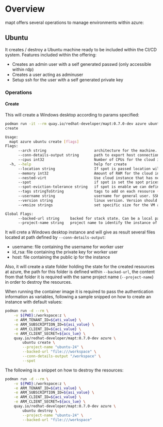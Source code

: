 # Overview

mapt offers several operations to manage environments within azure:

## Ubuntu

It creates / destroy a Ubuntu machine ready to be included within the CI/CD system. Features included within the offering:

* Creates an admin user with a self generated passwd (only accessible within rdp)
* Creates a user acting as adminuser
* Setup ssh for the user with a self generated private key

### Operations

#### Create

This will create a Windows desktop according to params specified:

```bash
podman run -it --rm quay.io/redhat-developer/mapt:0.7.0-dev azure ubuntu create -h
create

Usage:
  mapt azure ubuntu create [flags]
Flags:
      --arch string                      architecture for the machine. Allowed x86_64 or arm64 (default "x86_64")
      --conn-details-output string       path to export host connection information (host, username and privateKey)
      --cpus int32                       Number of CPUs for the cloud instance (default 8)
  -h, --help                             help for create
      --location string                  If spot is passed location will be calculated based on spot results. Otherwise localtion will be used to create resources. (default "West US")
      --memory int32                     Amount of RAM for the cloud instance in GiB (default 64)
      --nested-virt                      Use cloud instance that has nested virtualization support
      --spot                             if spot is set the spot prices across all regions will be cheked and machine will be started on best spot option (price / eviction)
      --spot-eviction-tolerance string   if spot is enable we can define the minimum tolerance level of eviction. Allowed value are: lowest, low, medium, high or highest (default "lowest")
      --tags stringToString              tags to add on each resource (--tags name1=value1,name2=value2) (default [])
      --username string                  username for general user. SSH accessible + rdp with generated password (default "rhqp")
      --version string                   linux version. Version should be formated as X.Y (Major.minor) (default "24.04")
      --vmsize strings                   set specific size for the VM and ignore any CPUs, Memory and Arch parameters set. Type requires to allow nested virtualization

Global Flags:
      --backed-url string     backed for stack state. Can be a local path with format file:///path/subpath or s3 s3://existing-bucket
      --project-name string   project name to identify the instance of the stack
```

It will crete a Windows desktop instance and will give as result several files located at path defined by `--conn-details-output`:


* username: file containing the username for worker user
* id_rsa: file containing the private key for worker user
* host: file containing the public ip for the instance  

Also, it will create a state folder holding the state for the created resources at azure, the path for this folder is defined within `--backed-url`, the content from that folder it is required with the same project name (`--project-name`) in order to destroy the resources.

When running the container image it is required to pass the authentication information as variables, following a sample snipped on how to create
an instance with default values:

```bash
podman run -d --rm \
    -v ${PWD}:/workspace:z \
    -e ARM_TENANT_ID=${ati_value} \
    -e ARM_SUBSCRIPTION_ID=${asi_value} \
    -e ARM_CLIENT_ID=${aci_value} \
    -e ARM_CLIENT_SECRET=${acs_lue} \
    quay.io/redhat-developer/mapt:0.7.0-dev azure \
        ubuntu create \
        --project-name "ubuntu-24" \
        --backed-url "file:///workspace" \
        --conn-details-output "/workspace" \
        --spot
```

The following is a snippet on how to destroy the resources:

```bash
podman run -d --rm \
    -v ${PWD}:/workspace:z \
    -e ARM_TENANT_ID=${ati_value} \
    -e ARM_SUBSCRIPTION_ID=${asi_value} \
    -e ARM_CLIENT_ID=${aci_value} \
    -e ARM_CLIENT_SECRET=${acs_lue} \
    quay.io/redhat-developer/mapt:0.7.0-dev azure \
        ubuntu destroy \
        --project-name "ubuntu-24" \
        --backed-url "file:///workspace"
```
